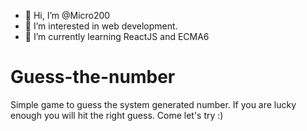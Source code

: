 - 👋 Hi, I’m @Micro200
- 👀 I’m interested in web development.
- 🌱 I’m currently learning ReactJS and ECMA6

# Guess-the-number
Simple game to guess the system generated number. If you are lucky enough you will hit the right guess. Come let's try :)
